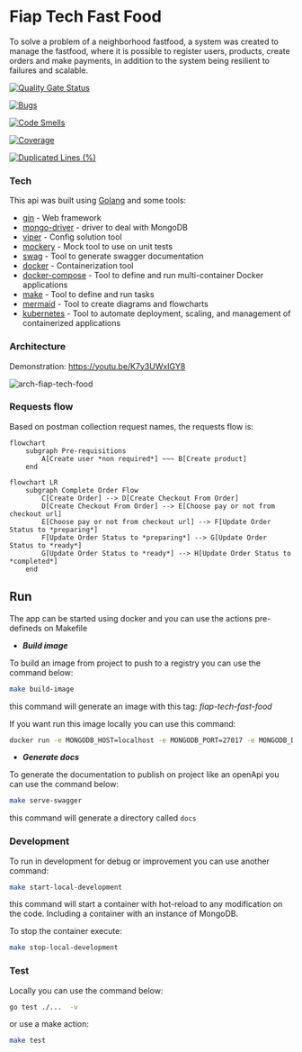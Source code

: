 # Fiap Tech Fast Food

To solve a problem of a neighborhood fastfood, a system was created to manage the fastfood, where it is possible to register users, products, create orders and make payments, in addition to the system being resilient to failures and scalable.

[![Quality Gate Status](https://sonarcloud.io/api/project_badges/measure?project=tech-challenge-fiap-5soat_tc-ff-kitchen-api&metric=alert_status)](https://sonarcloud.io/summary/new_code?id=tech-challenge-fiap-5soat_tc-ff-kitchen-api)

[![Bugs](https://sonarcloud.io/api/project_badges/measure?project=tech-challenge-fiap-5soat_tc-ff-kitchen-api&metric=bugs)](https://sonarcloud.io/summary/new_code?id=tech-challenge-fiap-5soat_tc-ff-kitchen-api)

[![Code Smells](https://sonarcloud.io/api/project_badges/measure?project=tech-challenge-fiap-5soat_tc-ff-kitchen-api&metric=code_smells)](https://sonarcloud.io/summary/new_code?id=tech-challenge-fiap-5soat_tc-ff-kitchen-api)

[![Coverage](https://sonarcloud.io/api/project_badges/measure?project=tech-challenge-fiap-5soat_tc-ff-kitchen-api&metric=coverage)](https://sonarcloud.io/summary/new_code?id=tech-challenge-fiap-5soat_tc-ff-kitchen-api)

[![Duplicated Lines (%)](https://sonarcloud.io/api/project_badges/measure?project=tech-challenge-fiap-5soat_tc-ff-kitchen-api&metric=duplicated_lines_density)](https://sonarcloud.io/summary/new_code?id=tech-challenge-fiap-5soat_tc-ff-kitchen-api)

### Tech

This api was built using [Golang](https://golang.org/) and some tools:
 * [gin](http://github.com/gin-gonic/gin) - Web framework 
 * [mongo-driver](http://go.mongodb.org/mongo-driver) - driver to deal with MongoDB
 * [viper](https://github.com/spf13/viper) - Config solution tool
 * [mockery](https://github.com/vektra/mockery) - Mock tool to use on unit tests
 * [swag](https://github.com/swaggo/swag) - Tool to generate swagger documentation
 * [docker](https://www.docker.com/) - Containerization tool
 * [docker-compose](https://docs.docker.com/compose/) - Tool to define and run multi-container Docker applications
 * [make](https://www.gnu.org/software/make/) - Tool to define and run tasks
 * [mermaid](https://mermaid-js.github.io/mermaid/#/) - Tool to create diagrams and flowcharts
 * [kubernetes](https://kubernetes.io/pt-br/) - Tool to automate deployment, scaling, and management of containerized applications


### Architecture
Demonstration: https://youtu.be/K7y3UWxIGY8

![arch-fiap-tech-food](https://github.com/tech-challenge-fiap-5soat/tc-ff-kitchen-api/assets/40570205/0e42bb30-6065-4ff1-92a0-99b6139f4995)


### Requests flow
Based on postman collection request names, the requests flow is:
```mermaid
flowchart
    subgraph Pre-requisitions
        A[Create user *non required*] ~~~ B[Create product]
    end
```
```mermaid
flowchart LR
    subgraph Complete Order Flow
        C[Create Order] --> D[Create Checkout From Order]
        D[Create Checkout From Order] --> E[Choose pay or not from checkout url]
        E[Choose pay or not from checkout url] --> F[Update Order Status to *preparing*]
        F[Update Order Status to *preparing*] --> G[Update Order Status to *ready*]
        G[Update Order Status to *ready*] --> H[Update Order Status to *completed*]
    end
```

## Run

The app can be started using docker and you can use the actions pre-defineds on Makefile

* ***Build image***

To build an image from project to push to a registry you can use the command below:

```sh
make build-image
```
this command will generate an image with this tag: *fiap-tech-fast-food*

If you want run this image locally you can use this command: 

```sh
docker run -e MONGODB_HOST=localhost -e MONGODB_PORT=27017 -e MONGODB_DATABASE=db -e API_PORT=8080 -p 8080:8080 -it fiap-tech-fast-food
```

* ***Generate docs***

To generate the documentation to publish on project like an openApi you can use the command below:

```sh
make serve-swagger
```
this command will generate a directory called `docs` 


### Development

To run in development for debug or improvement you can use another command:

```sh
make start-local-development
``` 

this command will start a container with hot-reload to any modification on the code. Including a container with an instance of MongoDB.

To stop the container execute:

```sh
make stop-local-development
```

### Test

Locally you can use the command below:

```sh
go test ./...  -v
```

or use a make action: 

```sh
make test   
```
